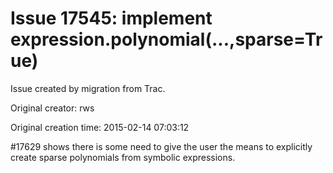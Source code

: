 # Issue 17545: implement expression.polynomial(...,sparse=True)

Issue created by migration from Trac.

Original creator: rws

Original creation time: 2015-02-14 07:03:12

#17629 shows there is some need to give the user the means to explicitly create sparse polynomials from symbolic expressions.
